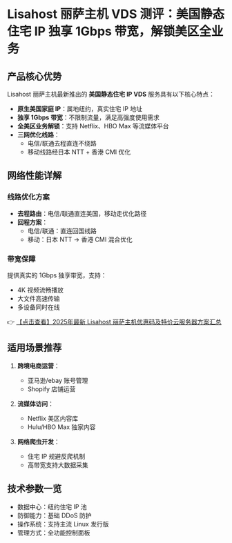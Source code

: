 # Lisahost 丽萨主机 VDS 测评：美国静态住宅 IP 独享 1Gbps 带宽，解锁美区全业务

## 产品核心优势

Lisahost 丽萨主机最新推出的 **美国静态住宅 IP VDS** 服务具有以下核心特点：

- **原生美国家庭 IP**：属地纽约，真实住宅 IP 地址
- **独享 1Gbps 带宽**：不限制流量，满足高强度使用需求
- **全美区业务解锁**：支持 Netflix、HBO Max 等流媒体平台
- **三网优化线路**：
  - 电信/联通去程直连不绕路
  - 移动线路经日本 NTT + 香港 CMI 优化

## 网络性能详解

### 线路优化方案
- **去程路由**：电信/联通直连美国，移动走优化路径
- **回程方案**：
  - 电信/联通：直连回国线路
  - 移动：日本 NTT → 香港 CMI 混合优化

### 带宽保障
提供真实的 1Gbps 独享带宽，支持：
- 4K 视频流畅播放
- 大文件高速传输
- 多设备同时在线

👉 [【点击查看】2025年最新 Lisahost 丽萨主机优惠码及特价云服务器方案汇总](https://bit.ly/lisazhuji)

## 适用场景推荐

1. **跨境电商运营**：
   - 亚马逊/ebay 账号管理
   - Shopify 店铺运营

2. **流媒体访问**：
   - Netflix 美区内容库
   - Hulu/HBO Max 独家内容

3. **网络爬虫开发**：
   - 住宅 IP 规避反爬机制
   - 高带宽支持大数据采集

## 技术参数一览
- 数据中心：纽约住宅 IP 池
- 防御能力：基础 DDoS 防护
- 操作系统：支持主流 Linux 发行版
- 管理方式：全功能控制面板